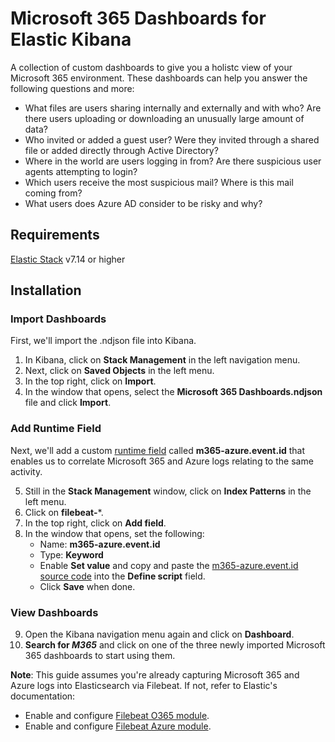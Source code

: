 # Microsoft 365 Dashboards for Elastic Kibana

A collection of custom dashboards to give you a holistc view of your Microsoft 365 environment. These dashboards can help you answer the following questions and more:
* What files are users sharing internally and externally and with who?  Are there users uploading or downloading an unusually large amount of data?
* Who invited or added a guest user? Were they invited through a shared file or added directly through Active Directory?
* Where in the world are users logging in from? Are there suspicious user agents attempting to login?
* Which users receive the most suspicious mail?  Where is this mail coming from?
* What users does Azure AD consider to be risky and why?

## Requirements

[Elastic Stack](https://www.elastic.co/) v7.14 or higher

## Installation

### Import Dashboards

First, we'll import the .ndjson file into Kibana.

1. In Kibana, click on **Stack Management** in the left navigation menu.
2. Next, click on **Saved Objects** in the left menu.
3. In the top right, click on **Import**.
4. In the window that opens, select the **Microsoft 365 Dashboards.ndjson** file and click **Import**. 

### Add Runtime Field

Next, we'll add a custom [runtime field](https://www.elastic.co/guide/en/elasticsearch/reference/current/runtime.html) called **m365-azure.event.id** that enables us to correlate Microsoft 365 and Azure logs relating to the same activity.

5. Still in the **Stack Management** window, click on **Index Patterns** in the left menu.
6. Click on **filebeat-***.
7. In the top right, click on **Add field**.
8. In the window that opens, set the following:
   * Name: **m365-azure.event.id**
   * Type: **Keyword**
   * Enable **Set value** and copy and paste the [m365-azure.event.id source code](https://github.com/ironvine/elastic-m365/blob/main/m365-azure.event.id) into the **Define script** field.
   * Click **Save** when done.

### View Dashboards
9. Open the Kibana navigation menu again and click on **Dashboard**.
10. **Search for *M365*** and click on one of the three newly imported Microsoft 365 dashboards to start using them.

**Note**: This guide assumes you're already capturing Microsoft 365 and Azure logs into Elasticsearch via Filebeat.  If not, refer to Elastic's documentation:
* Enable and configure [Filebeat O365 module](https://www.elastic.co/guide/en/beats/filebeat/current/filebeat-module-o365.html).
* Enable and configure [Filebeat Azure module](https://www.elastic.co/guide/en/beats/filebeat/current/filebeat-module-azure.html).
